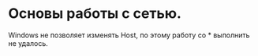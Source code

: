 # Основы работы с сетью.

Windows не позволяет изменять Host, по этому работу со * выполнить не удалось.
